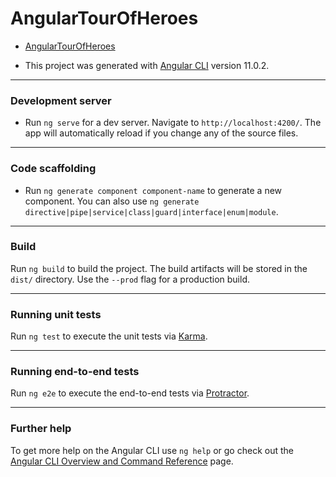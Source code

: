 # AngularTourOfHeroes

- [AngularTourOfHeroes](https://angular.cn/tutorial/toh-pt0)

- This project was generated with [Angular CLI](https://github.com/angular/angular-cli) version 11.0.2.

---

### Development server

- Run `ng serve` for a dev server. Navigate to `http://localhost:4200/`. The app will automatically reload if you change any of the source files.

---

### Code scaffolding

- Run `ng generate component component-name` to generate a new component. You can also use `ng generate directive|pipe|service|class|guard|interface|enum|module`.

---

### Build

Run `ng build` to build the project. The build artifacts will be stored in the `dist/` directory. Use the `--prod` flag for a production build.

---

### Running unit tests

Run `ng test` to execute the unit tests via [Karma](https://karma-runner.github.io).

---

### Running end-to-end tests

Run `ng e2e` to execute the end-to-end tests via [Protractor](http://www.protractortest.org/).

---

### Further help

To get more help on the Angular CLI use `ng help` or go check out the [Angular CLI Overview and Command Reference](https://angular.io/cli) page.
